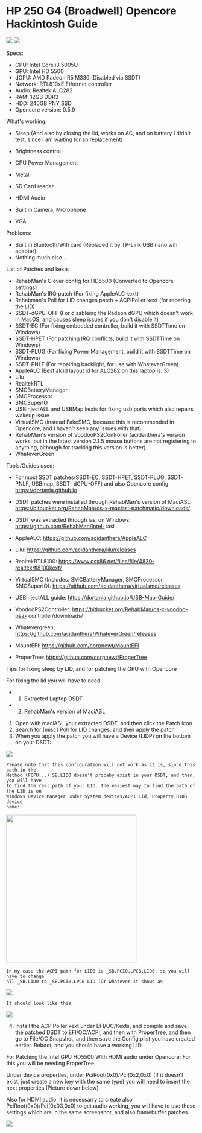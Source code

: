 # HP 250 G4 (Broadwell) Opencore Hackintosh Guide

<img src="/screenshots/macinfo1.png"/>
<img src="/screenshots/macinfo2.png"/>

Specs:

- CPU: Intel Core i3 5005U
- GPU: Intel HD 5500
- dGPU: AMD Radeon R5 M330 (Disabled via SSDT)
- Network: RTL810xE Ethernet controller
- Audio: Realtek ALC282
- RAM: 12GB DDR3
- HDD: 240GB PNY SSD
- Opencore version: 0.5.9

What's working:

- Sleep (And also by closing the lid, works on AC, and on battery I didn't test, since I am
    waiting for an replacement)
- Brightness control
- CPU Power Management
- Metal


- SD Card reader
- HDMI Audio
- Built in Camera, Microphone
- VGA

Problems:

- Built in Bluetooth/Wifi card (Replaced it by TP-Link USB nano wifi adapter)
- Nothing much else...

List of Patches and kexts

- RehabMan's Clover config for HD5500 (Converted to Opencore settings)
- RehabMan's IRQ patch (For fixing AppleALC kext)
- Rehabman's Poll for LID changes patch + ACPIPoller kext (for reparing the LID)
- SSDT-dGPU-OFF (For disableing the Radeon dGPU which doesn't work in MacOS, and
    causes sleep issues if you don't disable it)
- SSDT-EC (For fixing embedded controller, build it with SSDTTime on Windows)
- SSDT-HPET (For patching IRQ conflicts, build it with SSDTTime on Windows)
- SSDT-PLUG (For fixing Power Management, build it with SSDTTime on Windows)
- SSDT-PNLF (For repairing backlight, for use with WhateverGreen)
- AppleALC (Best alcid layout id for ALC282 on this laptop is: 3)
- Lilu
- RealtekRTL
- SMCBatteryManager
- SMCProcessor
- SMCSuperIO
- USBInjectALL and USBMap kexts for fixing usb ports which also repairs wakeup issue
- VirtualSMC (instead FakeSMC, because this is recommended in Opencore, and I
    haven't seen any issues with that)
- RehabMan's version of VoodooPS2Controller (acidanthera's version works, but in
    the latest version 2.1.5 mouse buttons are not registering to anything, although for
    tracking this version is better)
- WhateverGreen

Tools/Guides used:

- For most SSDT patches(SSDT-EC, SSDT-HPET, SSDT-PLUG, SSDT-PNLF, USBmap, SSDT-
    dGPU-OFF) and also Opencore config: https://dortania.github.io
- DSDT patches were installed through RehabMan's version of MaciASL:
    https://bitbucket.org/RehabMan/os-x-maciasl-patchmatic/downloads/
- DSDT was extracted through iasl on Windows: https://github.com/RehabMan/Intel-
    iasl
- AppleALC: https://github.com/acidanthera/AppleALC
- Lilu: https://github.com/acidanthera/lilu/releases
- RealtekRTL8100: https://www.osx86.net/files/file/4830-realtekrtl8100kext/


- VirtualSMC (Includes: SMCBatteryManager, SMCProcessor, SMCSuperIO):
    https://github.com/acidanthera/virtualsmc/releases
- USBInjectALL guide: https://dortania.github.io/USB-Map-Guide/
- VoodooPS2Controller: https://bitbucket.org/RehabMan/os-x-voodoo-ps2-
    controller/downloads/
- Whatevergreen: https://github.com/acidanthera/WhateverGreen/releases
- MountEFI: https://github.com/corpnewt/MountEFI
- ProperTree: https://github.com/corpnewt/ProperTree

Tips for fixing sleep by LID, and for patching the GPU with Opencore

For fixing the lid you will have to need:

- 1. Extracted Laptop DSDT
- 2. RehabMan's version of MaciASL
1. Open with maciASL your extracted DSDT, and then click the Patch
    icon
2. Search for [misc] Poll for LID changes, and then apply the patch
3. When you apply the patch you will have a Device (LIDP) on the
    bottom on your DSDT:

<img src="/screenshots/patch2.png"/>

```
Please note that this configuration will not work as it is, since this path in the
Method (FCPU...) SB.LID0 doesn't probaby exist in your DSDT, and then, you will have
to find the real path of your LID. The easiest way to find the path of the LID is on
Windows Device Manager under System devices/ACPI Lid, Property BIOS device
name:
```
<img src="/screenshots/WindowsPath.png" width="345" height="393"/>


```
In my case the ACPI path for LID0 is _SB.PCI0.LPCB.LID0, so you will have to change
all _SB.LID0 to _SB.PCI0.LPCB.LID (Or whatever it shows as
```
<img src="/screenshots/patch1.png"/>

```
It should look like this
```
<img src="/screenshots/patch0.png"/>

4. Install the ACPIPoller kext under EFI/OC/Kexts, and compile and save the patched
    DSDT to EFI/OC/ACPI, and then with ProperTree, and then go to File/OC Snapshot,
    and then save the Config.plist you have created earlier. Reboot, and you should have
    a working LID.

For Patching the Intel GPU HD5500 With HDMI audio under Opencore:
For this you will be needing ProperTree

Under device properties, under PciRoot(0x0)/Pci(0x2,0x0) (If it doesn't exist, just create a
new key with the same type) you will need to insert the next properties (Picture down below)

Also for HDMI audio, it is necessarry to create also PciRoot(0x0)/Pci(0x03,0x0) to get audio
working, you will have to use those settings which are in the same screenshot, and also
framebuffer patches.

<img src="/screenshots/gpu.png"/>


